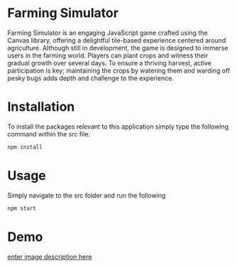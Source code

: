 # Farming Simulator
Farming Simulator is an engaging JavaScript game crafted using the Canvas library, offering a delightful tile-based experience centered around agriculture. Although still in development, the game is designed to immerse users in the farming world. Players can plant crops and witness their gradual growth over several days. To ensure a thriving harvest, active participation is key; maintaining the crops by watering them and warding off pesky bugs adds depth and challenge to the experience.

# Installation
To install the packages relevant to this application simply type the following command within the src file.
```bash
npm install
```

# Usage
Simply navigate to the src folder and run the following 
```bash
npm start
```

# Demo
[enter image description here](https://i.imgur.com/Kk58E3f.gif)



